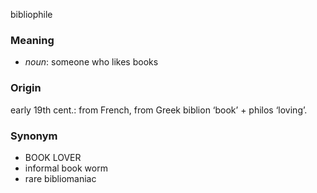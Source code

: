 bibliophile

### Meaning
+ _noun_: someone who likes books

### Origin
early 19th cent.: from French, from Greek biblion ‘book’ + philos ‘loving’.

### Synonym

+ BOOK LOVER
+ informal book worm
+ rare bibliomaniac


